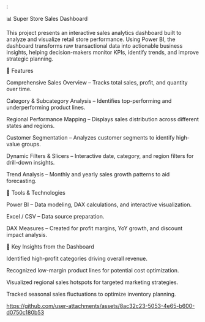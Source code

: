 :

📊 Super Store Sales Dashboard

This project presents an interactive sales analytics dashboard built to analyze and visualize retail store performance. Using Power BI, the dashboard transforms raw transactional data into actionable business insights, helping decision-makers monitor KPIs, identify trends, and improve strategic planning.

🔹 Features

Comprehensive Sales Overview – Tracks total sales, profit, and quantity over time.

Category & Subcategory Analysis – Identifies top-performing and underperforming product lines.

Regional Performance Mapping – Displays sales distribution across different states and regions.

Customer Segmentation – Analyzes customer segments to identify high-value groups.

Dynamic Filters & Slicers – Interactive date, category, and region filters for drill-down insights.

Trend Analysis – Monthly and yearly sales growth patterns to aid forecasting.

🔹 Tools & Technologies

Power BI – Data modeling, DAX calculations, and interactive visualization.

Excel / CSV – Data source preparation.

DAX Measures – Created for profit margins, YoY growth, and discount impact analysis.

🔹 Key Insights from the Dashboard

Identified high-profit categories driving overall revenue.

Recognized low-margin product lines for potential cost optimization.

Visualized regional sales hotspots for targeted marketing strategies.

Tracked seasonal sales fluctuations to optimize inventory planning.


https://github.com/user-attachments/assets/8ac32c23-5053-4e65-b600-d0750c180b53

